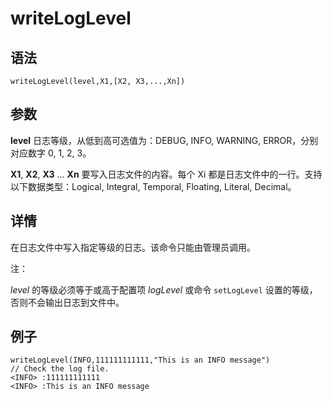 # writeLogLevel

## 语法

`writeLogLevel(level,X1,[X2, X3,...,Xn])`

## 参数

**level** 日志等级，从低到高可选值为：DEBUG, INFO, WARNING, ERROR，分别对应数字 0,
1, 2, 3。

**X1**, **X2**, **X3** ... **Xn** 要写入日志文件的内容。每个 Xi
都是日志文件中的一行。支持以下数据类型：Logical, Integral, Temporal, Floating, Literal, Decimal。

## 详情

在日志文件中写入指定等级的日志。该命令只能由管理员调用。

注：

*level* 的等级必须等于或高于配置项 *logLevel* 或命令
`setLogLevel` 设置的等级，否则不会输出日志到文件中。

## 例子

```
writeLogLevel(INFO,111111111111,"This is an INFO message")
// Check the log file.
<INFO> :111111111111
<INFO> :This is an INFO message
```

